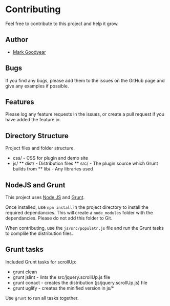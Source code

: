# Contributing
Feel free to contribute to this project and help it grow.

## Author
- [Mark Goodyear](https://github.com/markgoodyear)

## Bugs
If you find any bugs, please add them to the issues on the GitHub page and give any examples if possible.

## Features
Please log any feature requests in the issues, or create a pull request if you have added the feature in.

## Directory Structure
Project files and folder structure.

* css/ - CSS for plugin and demo site
* js/
** dist/ - Distribution files
** src/ - The plugin source which Grunt builds from
** lib/ - Any libraries used

## NodeJS and Grunt
This project uses [Node JS](http://nodejs.org/) and [Grunt](http://gruntjs.com/).

Once installed, use `npm install` in the project directory to install the required dependancies. This will create a `node_modules` folder with the dependancies. Please do not add this folder to Git.

When contributing, use the `js/src/populatr.js` file and run the Grunt tasks to complile the distribution files.

## Grunt tasks
Included Grunt tasks for scrollUp:

* grunt clean
* grunt jslint - lints the src/jquery.scrollUp.js file
* grunt conact - creates the distribution (js/jquery.scrollUp.js) file
* grunt uglify - creates the minified version in js/*

Use `grunt` to run all tasks together.
